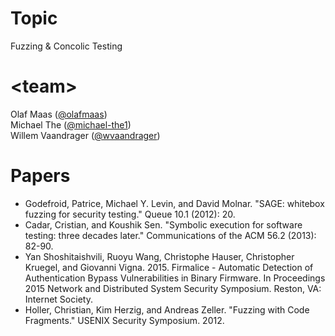 # Topic

Fuzzing & Concolic Testing

# \<team\>
Olaf Maas ([@olafmaas](https://github.com/olafmaas))  
Michael The ([@michael-the1](https://github.com/michael-the1))  
Willem Vaandrager ([@wvaandrager](https://github.com/wvaandrager))

# Papers

- Godefroid, Patrice, Michael Y. Levin, and David Molnar. "SAGE: whitebox fuzzing for security testing." Queue 10.1 (2012): 20.
- Cadar, Cristian, and Koushik Sen. "Symbolic execution for software testing: three decades later." Communications of the ACM 56.2 (2013): 82-90.
- Yan Shoshitaishvili, Ruoyu Wang, Christophe Hauser, Christopher Kruegel, and Giovanni Vigna. 2015. Firmalice - Automatic Detection of Authentication Bypass Vulnerabilities in Binary Firmware. In Proceedings 2015 Network and Distributed System Security Symposium. Reston, VA: Internet Society.
- Holler, Christian, Kim Herzig, and Andreas Zeller. "Fuzzing with Code Fragments." USENIX Security Symposium. 2012.
